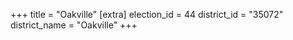 +++
title = "Oakville"
[extra]
election_id = 44
district_id = "35072"
district_name = "Oakville"
+++
